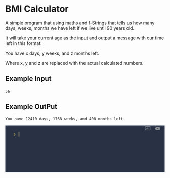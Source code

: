 
# BMI Calculator

A simple program that using maths and f-Strings that tells us how many days, weeks, months we have left if we live until 90 years old.

It will take your current age as the input and output a message with our time left in this format:

You have x days, y weeks, and z months left.

Where x, y and z are replaced with the actual calculated numbers.


## Example Input

```
56
```

## Example OutPut

```
You have 12410 days, 1768 weeks, and 408 months left.
```
![BMI_Calculator](https://github.com/Abdurahman-hassan/100DaysOfCode/blob/Day02/Day02/2.3.Life_In_Weeks/2.3.life_in_weeks.gif?raw=true)
